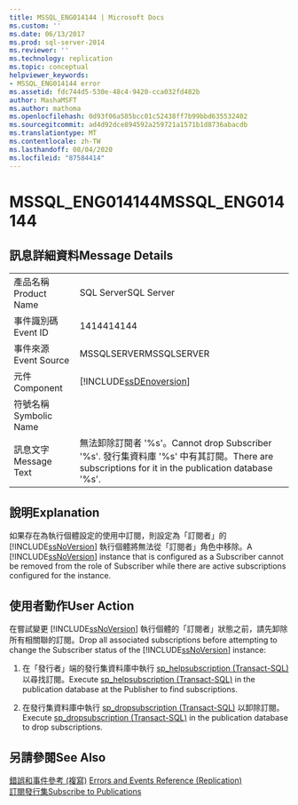 ```yaml
---
title: MSSQL_ENG014144 | Microsoft Docs
ms.custom: ''
ms.date: 06/13/2017
ms.prod: sql-server-2014
ms.reviewer: ''
ms.technology: replication
ms.topic: conceptual
helpviewer_keywords:
- MSSQL_ENG014144 error
ms.assetid: fdc744d5-530e-48c4-9420-cca032fd482b
author: MashaMSFT
ms.author: mathoma
ms.openlocfilehash: 0d93f06a585bcc01c52438ff7b99bbd635532402
ms.sourcegitcommit: ad4d92dce894592a259721a1571b1d8736abacdb
ms.translationtype: MT
ms.contentlocale: zh-TW
ms.lasthandoff: 08/04/2020
ms.locfileid: "87584414"
---
```

# <a name="mssql_eng014144"></a><span data-ttu-id="9d2c1-102">MSSQL_ENG014144</span><span class="sxs-lookup"><span data-stu-id="9d2c1-102">MSSQL_ENG014144</span></span>
    
## <a name="message-details"></a><span data-ttu-id="9d2c1-103">訊息詳細資料</span><span class="sxs-lookup"><span data-stu-id="9d2c1-103">Message Details</span></span>  
  
|||  
|-|-|  
|<span data-ttu-id="9d2c1-104">產品名稱</span><span class="sxs-lookup"><span data-stu-id="9d2c1-104">Product Name</span></span>|<span data-ttu-id="9d2c1-105">SQL Server</span><span class="sxs-lookup"><span data-stu-id="9d2c1-105">SQL Server</span></span>|  
|<span data-ttu-id="9d2c1-106">事件識別碼</span><span class="sxs-lookup"><span data-stu-id="9d2c1-106">Event ID</span></span>|<span data-ttu-id="9d2c1-107">14144</span><span class="sxs-lookup"><span data-stu-id="9d2c1-107">14144</span></span>|  
|<span data-ttu-id="9d2c1-108">事件來源</span><span class="sxs-lookup"><span data-stu-id="9d2c1-108">Event Source</span></span>|<span data-ttu-id="9d2c1-109">MSSQLSERVER</span><span class="sxs-lookup"><span data-stu-id="9d2c1-109">MSSQLSERVER</span></span>|  
|<span data-ttu-id="9d2c1-110">元件</span><span class="sxs-lookup"><span data-stu-id="9d2c1-110">Component</span></span>|[!INCLUDE[ssDEnoversion](../../includes/ssdenoversion-md.md)]|  
|<span data-ttu-id="9d2c1-111">符號名稱</span><span class="sxs-lookup"><span data-stu-id="9d2c1-111">Symbolic Name</span></span>||  
|<span data-ttu-id="9d2c1-112">訊息文字</span><span class="sxs-lookup"><span data-stu-id="9d2c1-112">Message Text</span></span>|<span data-ttu-id="9d2c1-113">無法卸除訂閱者 '%s'。</span><span class="sxs-lookup"><span data-stu-id="9d2c1-113">Cannot drop Subscriber '%s'.</span></span> <span data-ttu-id="9d2c1-114">發行集資料庫 '%s' 中有其訂閱。</span><span class="sxs-lookup"><span data-stu-id="9d2c1-114">There are subscriptions for it in the publication database '%s'.</span></span>|  
  
## <a name="explanation"></a><span data-ttu-id="9d2c1-115">說明</span><span class="sxs-lookup"><span data-stu-id="9d2c1-115">Explanation</span></span>  
 <span data-ttu-id="9d2c1-116">如果存在為執行個體設定的使用中訂閱，則設定為「訂閱者」的 [!INCLUDE[ssNoVersion](../../includes/ssnoversion-md.md)] 執行個體將無法從「訂閱者」角色中移除。</span><span class="sxs-lookup"><span data-stu-id="9d2c1-116">A [!INCLUDE[ssNoVersion](../../includes/ssnoversion-md.md)] instance that is configured as a Subscriber cannot be removed from the role of Subscriber while there are active subscriptions configured for the instance.</span></span>  
  
## <a name="user-action"></a><span data-ttu-id="9d2c1-117">使用者動作</span><span class="sxs-lookup"><span data-stu-id="9d2c1-117">User Action</span></span>  
 <span data-ttu-id="9d2c1-118">在嘗試變更 [!INCLUDE[ssNoVersion](../../includes/ssnoversion-md.md)] 執行個體的「訂閱者」狀態之前，請先卸除所有相關聯的訂閱。</span><span class="sxs-lookup"><span data-stu-id="9d2c1-118">Drop all associated subscriptions before attempting to change the Subscriber status of the [!INCLUDE[ssNoVersion](../../includes/ssnoversion-md.md)] instance:</span></span>  
  
1.  <span data-ttu-id="9d2c1-119">在「發行者」端的發行集資料庫中執行 [sp_helpsubscription &#40;Transact-SQL&#41;](/sql/relational-databases/system-stored-procedures/sp-helpsubscription-transact-sql) 以尋找訂閱。</span><span class="sxs-lookup"><span data-stu-id="9d2c1-119">Execute [sp_helpsubscription &#40;Transact-SQL&#41;](/sql/relational-databases/system-stored-procedures/sp-helpsubscription-transact-sql) in the publication database at the Publisher to find subscriptions.</span></span>  
  
2.  <span data-ttu-id="9d2c1-120">在發行集資料庫中執行 [sp_dropsubscription &#40;Transact-SQL&#41;](/sql/relational-databases/system-stored-procedures/sp-dropsubscription-transact-sql) 以卸除訂閱。</span><span class="sxs-lookup"><span data-stu-id="9d2c1-120">Execute [sp_dropsubscription &#40;Transact-SQL&#41;](/sql/relational-databases/system-stored-procedures/sp-dropsubscription-transact-sql) in the publication database to drop subscriptions.</span></span>  
  
## <a name="see-also"></a><span data-ttu-id="9d2c1-121">另請參閱</span><span class="sxs-lookup"><span data-stu-id="9d2c1-121">See Also</span></span>  
 <span data-ttu-id="9d2c1-122">[錯誤和事件參考 &#40;複寫&#41;](errors-and-events-reference-replication.md) </span><span class="sxs-lookup"><span data-stu-id="9d2c1-122">[Errors and Events Reference &#40;Replication&#41;](errors-and-events-reference-replication.md) </span></span>  
 [<span data-ttu-id="9d2c1-123">訂閱發行集</span><span class="sxs-lookup"><span data-stu-id="9d2c1-123">Subscribe to Publications</span></span>](subscribe-to-publications.md)  
  
  
